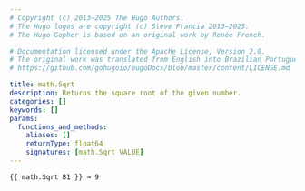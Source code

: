```yaml
---
# Copyright (c) 2013–2025 The Hugo Authors.
# The Hugo logos are copyright (c) Steve Francia 2013–2025.
# The Hugo Gopher is based on an original work by Renée French.

# Documentation licensed under the Apache License, Version 2.0.
# The original work was translated from English into Brazilian Portuguese.
# https://github.com/gohugoio/hugoDocs/blob/master/content/LICENSE.md

title: math.Sqrt
description: Returns the square root of the given number.
categories: []
keywords: []
params:
  functions_and_methods:
    aliases: []
    returnType: float64
    signatures: [math.Sqrt VALUE]
---
```


```go-html-template
{{ math.Sqrt 81 }} → 9
```
